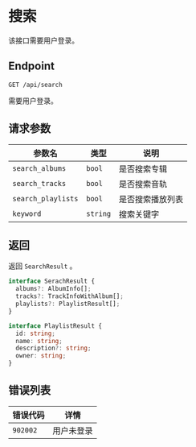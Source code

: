 # 搜索
该接口需要用户登录。

## Endpoint

`GET /api/search`

需要用户登录。

## 请求参数

| 参数名             | 类型     | 说明             |
| ------------------ | -------- | ---------------- |
| `search_albums`    | `bool`   | 是否搜索专辑     |
| `search_tracks`    | `bool`   | 是否搜索音轨     |
| `search_playlists` | `bool`   | 是否搜索播放列表 |
| `keyword`          | `string` | 搜索关键字       |

## 返回

返回 `SearchResult` 。

```ts
interface SerachResult {
  albums?: AlbumInfo[];
  tracks?: TrackInfoWithAlbum[];
  playlists?: PlaylistResult[];
}

interface PlaylistResult {
  id: string;
  name: string;
  description?: string;
  owner: string;
}
```

## 错误列表

| 错误代码 | 详情       |
| -------- | ---------- |
| `902002` | 用户未登录 |
